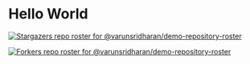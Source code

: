 # Hello World

<!-- REPOSITORY_STARS:START -->
[![Stargazers repo roster for @varunsridharan/demo-repository-roster](https://raw.githubusercontent.com/varunsridharan/demo-repository-roster/blob/main/.github/roster/stars.svg)](https://raw.githubusercontent.com/varunsridharan/demo-repository-roster/stargazers)
<!-- REPOSITORY_STARS:END -->


<!-- REPOSITORY_FORKS:START -->
[![Forkers repo roster for @varunsridharan/demo-repository-roster](https://raw.githubusercontent.com/varunsridharan/demo-repository-roster/main/.github/roster/forks.svg?1604295547)](https://github.com/varunsridharan/demo-repository-roster/stargazers)
<!-- REPOSITORY_FORKS:END -->